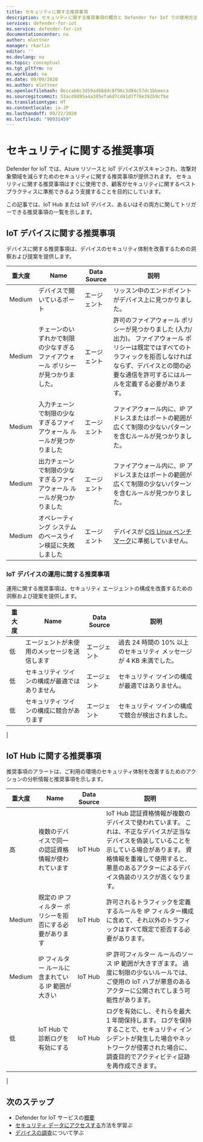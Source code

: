 ```yaml
---
title: セキュリティに関する推奨事項
description: セキュリティに関する推奨事項の概念と Defender for IoT での使用方法について説明します。
services: defender-for-iot
ms.service: defender-for-iot
documentationcenter: na
author: mlottner
manager: rkarlin
editor: ''
ms.devlang: na
ms.topic: conceptual
ms.tgt_pltfrm: na
ms.workload: na
ms.date: 09/09/2020
ms.author: mlottner
ms.openlocfilehash: 0eccab6c3d59ad68ddc8f96c3d84c57dc1bbeeca
ms.sourcegitcommit: 53acd9895a4a395efa6d7cd41d7f78e392b9cfbe
ms.translationtype: HT
ms.contentlocale: ja-JP
ms.lasthandoff: 09/22/2020
ms.locfileid: "90931459"
---
```

# <a name="security-recommendations"></a>セキュリティに関する推奨事項

Defender for IoT では、Azure リソースと IoT デバイスがスキャンされ、攻撃対象領域を減らすためのセキュリティに関する推奨事項が提供されます。
セキュリティに関する推奨事項はすぐに使用でき、顧客がセキュリティに関するベスト プラクティスに準拠できるよう支援することを目的にしています。

この記事では、IoT Hub または IoT デバイス、あるいはその両方に関してトリガーできる推奨事項の一覧を示します。

## <a name="recommendations-for-iot-devices"></a>IoT デバイスに関する推奨事項

デバイスに関する推奨事項は、デバイスのセキュリティ体制を改善するための洞察および提案を提供します。

| 重大度 | Name                                                      | Data Source | 説明                                                                                                                                                                                           |
|----------|-----------------------------------------------------------|-------------|-------------------------------------------------------------------------------------------------------------------------------------------------------------------------------------------------------|
| Medium   | デバイスで開いているポート                                      | エージェント       | リッスン中のエンドポイントがデバイス上に見つかりました。                                                                                                                                                        |
| Medium   | チェーンのいずれかで制限の少なすぎるファイアウォール ポリシーが見つかりました。 | エージェント       | 許可のファイアウォール ポリシーが見つかりました (入力/出力)。 ファイアウォール ポリシーは既定ではすべてのトラフィックを拒否しなければならず、デバイスとの間の必要な通信を許可するにはルールを定義する必要があります。                               |
| Medium   | 入力チェーンで制限の少なすぎるファイアウォール ルールが見つかりました     | エージェント       | ファイアウォール内に、IP アドレスまたはポートの範囲が広くて制限の少ないパターンを含むルールが見つかりました。                                                                                    |
| Medium   | 出力チェーンで制限の少なすぎるファイアウォール ルールが見つかりました    | エージェント       | ファイアウォール内に、IP アドレスまたはポートの範囲が広くて制限の少ないパターンを含むルールが見つかりました。                                                                                   |
| Medium   | オペレーティング システムのベースライン検証に失敗しました           | エージェント       | デバイスが [CIS Linux ベンチマーク](https://www.cisecurity.org/cis-benchmarks/)に準拠していません。                                                                                                        |

### <a name="operational-recommendations-for-iot-devices"></a>IoT デバイスの運用に関する推奨事項

運用に関する推奨事項は、セキュリティ エージェントの構成を改善するための洞察および提案を提供します。

| 重大度 | Name                                    | Data Source | 説明                                                                       |
|----------|-----------------------------------------|-------------|-----------------------------------------------------------------------------------|
| 低      | エージェントが未使用のメッセージを送信します          | エージェント       | 過去 24 時間の 10% 以上のセキュリティ メッセージが 4 KB 未満でした。  |
| 低      | セキュリティ ツインの構成が最適ではありません | エージェント       | セキュリティ ツインの構成が最適ではありません。                                        |
| 低      | セキュリティ ツインの構成に競合があります    | エージェント       | セキュリティ ツインの構成で競合が検出されました。 |                          |
|

## <a name="recommendations-for-iot-hub"></a>IoT Hub に関する推奨事項

推奨事項のアラートは、ご利用の環境のセキュリティ体制を改善するためのアクションの分析情報と推奨事項を示します。

| 重大度 | Name                                                     | Data Source | 説明                                                                                                                                                                                                             |
|----------|----------------------------------------------------------|-------------|-------------------------------------------------------------------------------------------------------------------------------------------------------------------------------------------------------------------------|
| 高     | 複数のデバイスで同一の認証資格情報が使われています | IoT Hub     | IoT Hub 認証資格情報が複数のデバイスで使われています。 これは、不正なデバイスが正当なデバイスを偽装していることを示している場合があります。 資格情報を重複して使用すると、悪意のあるアクターによるデバイス偽装のリスクが高くなります。 |
| Medium   | 既定の IP フィルター ポリシーを拒否にする必要があります                  | IoT Hub     | 許可されるトラフィックを定義するルールを IP フィルター構成に含めて、それ以外のトラフィックはすべて既定で拒否する必要があります。                                                                                                     |
| Medium   | IP フィルター ルールに含まれている IP 範囲が大きい                   | IoT Hub     | IP 許可フィルター ルールのソース IP 範囲が大きすぎます。 過度に制限の少ないルールでは、ご使用の IoT ハブが悪意のあるアクターに公開されてしまう可能性があります。                                                                                       |
| 低      | IoT Hub で診断ログを有効にする                       | IoT Hub     | ログを有効にし、それらを最大 1 年間保持します。 ログを保持することで、セキュリティ インシデントが発生した場合やネットワークが侵害された場合に、調査目的でアクティビティ証跡を再作成できます。                                       |
|

## <a name="next-steps"></a>次のステップ

- Defender for IoT サービスの[概要](overview.md)
- [セキュリティ データにアクセスする](how-to-security-data-access.md)方法を学習ぶ
- [デバイスの調査](how-to-investigate-device.md)について学ぶ
